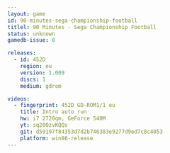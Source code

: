 ```yaml
---
layout: game
id: 90-minutes-sega-championship-football
titlel: 90 Minutes - Sega Championship Football
status: unknown
gamedb-issue: 0

releases:
  - id: 452D
    region: eu
    version: 1.009
    discs: 1
    medium: gdrom

videos:
  - fingerprint: 452D GD-ROM1/1 eu
    title: Intro auto run
    hw: i7 2720qm, GeForce 540M
    yt: sq20OzvKQQs
    git: d59197f84353d7d2b746383e9277d9ed7c8c4053
    platform: win86-release
---
```

